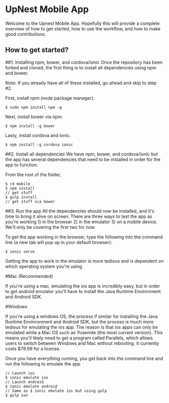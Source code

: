 UpNest Mobile App
==================================
Welcome to the Upnest Mobile App. Hopefully this will provide a complete overview of how to
get started, how to use the workflow, and how to make good contributions.

How to get started?
-------------

##1. Installing npm, bower, and cordova/ionic
Once the repository has been forked and cloned, the first thing is to
install all dependencies using npm and bower.

Note: If you already have all of these installed, go ahead and skip to step #2.

First, install npm (node package manager).

```
$ sudo npm install npm -g
```

Next, install bower via npm.

```
$ npm install -g bower
```

Lasty, install cordova and ionic.
```
$ npm install -g cordova ionic
```

##2. Install all dependencies
We have npm, bower, and cordova/ionic but the app has several dependencies
that need to be installed in order for the app to function.

From the root of the folder,

```
$ cd mobile
$ npm install
// get stuff
$ gulp install
// get stuff via bower
```

##3. Run the app
All the dependencies should now be installed, and it's time to bring it alive on screen.
There are three ways to test the app as you're working 1) in the browser 2) in the emulator 3) on a mobile device.
We'll only be covering the first two for now.

To get the app working in the browser, type the following into the command line
(a new tab will pop up in your default browser):

```
$ ionic serve
```

Getting the app to work in the emulator is more tedious and is dependent on
which operating system you're using.

#Mac (Recommended)

If you're using a mac, emulating the ios app is incredibly easy, but in order to get android emulator
you'll have to install the Java Runtime Environment and Android SDK.

#Windows

If you're using a windows OS, the process if similar for installing the Java Runtime Envinronment
and Android SDK, but the process is much more tedious for emulating the ios app.
The reason is that ios apps can only be emulated while a Mac OS such as Yosemite (the most current version).
This means you'll likely need to get a program called Parallels, which allows users to switch
between Windows and Mac without rebooting. It currently costs $79.99 for a license.

Once you have everything running, you get back into the command line and run the following to emulate the app

```
// Launch ios
$ ionic emulate ios
// Launch android
$ ionic emulate android
// Same as $ ionic emulate ios but using gulp
$ gulp ion
```
